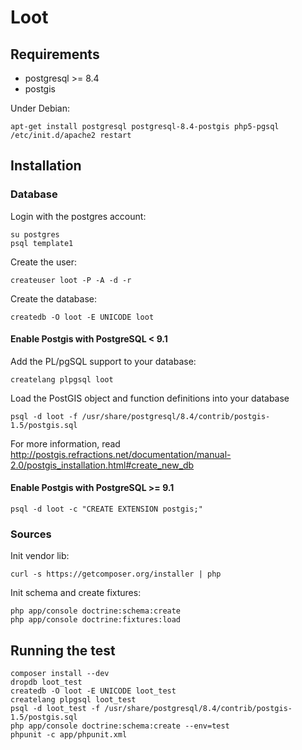 Loot
====

Requirements
------------

* postgresql >= 8.4
* postgis

Under Debian:

    apt-get install postgresql postgresql-8.4-postgis php5-pgsql
    /etc/init.d/apache2 restart

Installation
------------

### Database

Login with the postgres account:

    su postgres
    psql template1

Create the user:

    createuser loot -P -A -d -r

Create the database:

    createdb -O loot -E UNICODE loot

#### Enable Postgis with PostgreSQL < 9.1

Add the PL/pgSQL support to your database:

    createlang plpgsql loot

Load the PostGIS object and function definitions into your database

    psql -d loot -f /usr/share/postgresql/8.4/contrib/postgis-1.5/postgis.sql

For more information, read http://postgis.refractions.net/documentation/manual-2.0/postgis_installation.html#create_new_db

#### Enable Postgis with PostgreSQL >= 9.1

    psql -d loot -c "CREATE EXTENSION postgis;"

### Sources

Init vendor lib:

    curl -s https://getcomposer.org/installer | php

Init schema and create fixtures:

    php app/console doctrine:schema:create
    php app/console doctrine:fixtures:load

Running the test
----------------

    composer install --dev
    dropdb loot_test
    createdb -O loot -E UNICODE loot_test
    createlang plpgsql loot_test
    psql -d loot_test -f /usr/share/postgresql/8.4/contrib/postgis-1.5/postgis.sql
    php app/console doctrine:schema:create --env=test
    phpunit -c app/phpunit.xml

